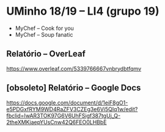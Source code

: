 <!-- ----------------------------------------------------------------------- -->

# UMinho 18/19 – LI4 (grupo 19)

* MyChef – Cook for you
* MyChef – Soup fanatic

<!-- ----------------------------------------------------------------------- -->

## Relatório – OverLeaf

https://www.overleaf.com/5339766667vnbrydbtfqmv

<!-- ----------------------------------------------------------------------- -->

## [obsoleto] Relatório – Google Docs

https://docs.google.com/document/d/1eiF8gO1-e5PDGxfRYM9WD4RaZFV3CZEg3e6Vi5QIq1w/edit?fbclid=IwAR3TOK97G6V6UhFSigf387tgUj_Q-2theXMKjaepYUsCnw42Q6FEO0LHBbE

<!-- ----------------------------------------------------------------------- -->
